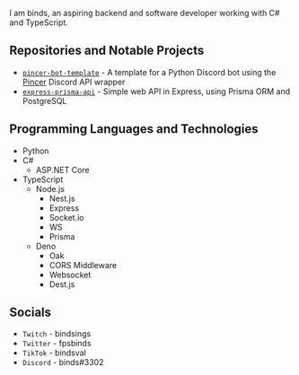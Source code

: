I am binds, an aspiring backend and software developer working with C# and TypeScript.

## Repositories and Notable Projects
- [```pincer-bot-template```](https://github.com/akabinds/pincer-bot-template) - A template for a Python Discord bot using the [Pincer](https://github.com/Pincer-org/Pincer) Discord API wrapper
- [```express-prisma-api```](https://github.com/akabinds/express-prisma-api) - Simple web API in Express, using Prisma ORM and PostgreSQL

## Programming Languages and Technologies
- Python
- C#
  - ASP.NET Core 
- TypeScript
  - Node.js
    - Nest.js
    - Express
    - Socket.io
    - WS
    - Prisma
  - Deno
    - Oak
    - CORS Middleware
    - Websocket
    - Dest.js

## Socials
- ```Twitch``` - bindsings
- ```Twitter``` - fpsbinds
- ```TikTok``` - bindsval
- ```Discord``` - binds#3302
